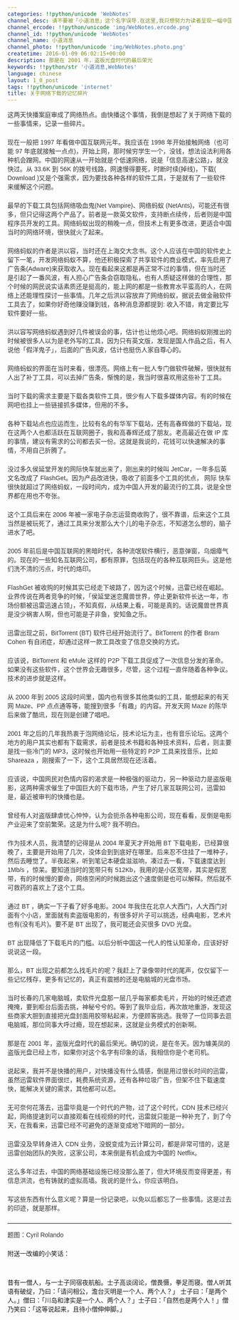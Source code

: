 ```yaml
---
categories: !!python/unicode 'WebNotes'
channel_desc: 请不要被「小道消息」这个名字误导.在这里,我只想努力为读者呈现一幅中国互联网的清明上河图.
channel_ercode: !!python/unicode 'img/WebNotes.ercode.png'
channel_id: !!python/unicode 'WebNotes'
channel_name: 小道消息
channel_photo: !!python/unicode 'img/WebNotes.photo.png'
createtime: 2016-01-09 06:02:15+00:00
description: 那是在 2001 年，盗版光盘时代的最后荣光
keywords: !!python/str '小道消息,WebNotes'
language: chinese
layout: 1_0_post
tags: !!python/unicode 'internet'
title: 关于网络下载的记忆碎片
---
```

<div class="rich_media_content" id="js_content">
<p style="font-family: Avenir, sans-serif; border: 0px; margin-top: 2px; margin-bottom: 22px; outline: 0px; color: rgb(51, 51, 51); white-space: normal;">
         这两天快播案庭审成了网络热点。由快播这个事情，我倒是想起了关于网络下载的一些事情来，记录一些碎片。
        </p>
<p style="font-family: Avenir, sans-serif; border: 0px; margin-top: 2px; margin-bottom: 22px; outline: 0px; color: rgb(51, 51, 51); white-space: normal;">
         现在一般把 1997 年看做中国互联网元年。我应该在 1998 年开始接触网络（也可能 97 年底就接触一点点)，开始上网，那时候穷学生一个，没钱，想法设法利用各种机会蹭网。中国的网速从一开始就是个低速网络，说是「信息高速公路」，就没快过。从 33.6K 到 56K 的拨号线路，网速慢得要死，时断时续(掉线)，下载( Download )又是个强需求，因为要找各种各样的软件工具，于是就有了一些软件来缓解这个问题。
        </p>
<p style="font-family: Avenir, sans-serif; border: 0px; margin-top: 2px; margin-bottom: 22px; outline: 0px; color: rgb(51, 51, 51); white-space: normal;">
         最早的下载工具包括网络吸血鬼(Net Vampire)、网络蚂蚁 (NetAnts)，可能还有很多，但只记得这两个产品了。前者是一款英文软件，支持断点续传，后者则是中国程序员开发的工具。网络蚂蚁出现的稍晚一点，但技术上有更多改进，更适合中国当时的网络环境，很快就火了起来。
        </p>
<p style="font-family: Avenir, sans-serif; border: 0px; margin-top: 2px; margin-bottom: 22px; outline: 0px; color: rgb(51, 51, 51); white-space: normal;">
         网络蚂蚁的作者是洪以容，当时还在上海交大念书。这个人应该在中国的软件史上留下一笔，开发网络蚂蚁不算，他还积极探索了共享软件的商业模式，率先启用了广告条(Adware)来获取收入。现在看起来这都是再正常不过的事情，但在当时还是引起了一番风波，有人担心广告条会窃取隐私，也有人质疑这样做的合理性，那个时候的网民说实话素质还是挺高的，能上网的都是一些教育水平蛮高的人，在网络上还能理性探讨一些事情。几年之后洪以容放弃了网络蚂蚁，据说去做金融软件工具去了，如果你好奇他赚没赚到钱，各种消息源都提到: 收入不错，肯定要比写软件要好一些。
        </p>
<p style="font-family: Avenir, sans-serif; border: 0px; margin-top: 2px; margin-bottom: 22px; outline: 0px; color: rgb(51, 51, 51); white-space: normal;">
         洪以容写网络蚂蚁遇到好几件被误会的事，估计也让他烦心吧。网络蚂蚁刚推出的时候被很多人以为是老外写的工具，因为只有英文版，发现是国人作品之后，有人说他「假洋鬼子」，后面的广告风波，估计也挺伤人家自尊心的。
        </p>
<p style="font-family: Avenir, sans-serif; border: 0px; margin-top: 2px; margin-bottom: 22px; outline: 0px; color: rgb(51, 51, 51); white-space: normal;">
         网络蚂蚁的界面在当时来看，很漂亮。网络上有一批人专门做软件破解，很快就有人出了补丁工具，可以去掉广告条，惭愧的是，我当时很喜欢用这些补丁工具。
        </p>
<p style="font-family: Avenir, sans-serif; border: 0px; margin-top: 2px; margin-bottom: 22px; outline: 0px; color: rgb(51, 51, 51); white-space: normal;">
         当时下载的需求主要是下载各类软件工具，很少有人下载多媒体内容。有的时候在网吧也挂上一些链接抓多媒体，但用的不多。
        </p>
<p style="font-family: Avenir, sans-serif; border: 0px; margin-top: 2px; margin-bottom: 22px; outline: 0px; color: rgb(51, 51, 51); white-space: normal;">
         各种下载站点也应运而生，比较有名的有华军下载站，还有高春辉做的下载站，现在这两个人也都活跃在互联网圈子，我和高春辉还成了朋友。老高最近在做 IP 库的事情，建议有需求的公司都去买一份。这就是我说的，花钱可以快速解决的事情，不用自己折腾了。
        </p>
<p style="font-family: Avenir, sans-serif; border: 0px; margin-top: 2px; margin-bottom: 22px; outline: 0px; color: rgb(51, 51, 51); white-space: normal;">
         没过多久侯延堂开发的网际快车就出来了，刚出来的时候叫 JetCar，一年多后英文名改成了 FlashGet。因为产品改进快，吸收了前面多个工具的优点，
         <span style="color: rgb(51, 51, 51); font-family: Avenir, sans-serif;">
          网际
         </span>
         快车很快就超过了网络蚂蚁，一段时间内，成为中国人开发的最流行的工具，说是全世界都在用也不夸张。
        </p>
<p style="font-family: Avenir, sans-serif; border: 0px; margin-top: 2px; margin-bottom: 22px; outline: 0px; color: rgb(51, 51, 51); white-space: normal;">
         这个工具后来在 2006 年被一家电子杂志运营商收购了，很不靠谱，后来这个工具当然是被玩死了，通过工具来分发那么大个儿的电子杂志，不知道怎么想的，脑子进水了吧。
        </p>
<p style="font-family: Avenir, sans-serif; border: 0px; margin-top: 2px; margin-bottom: 22px; outline: 0px; color: rgb(51, 51, 51); white-space: normal;">
         2005 年前后是中国互联网的黑暗时代，各种流氓软件横行，恶意弹窗，乌烟瘴气的。现在的一些知名互联网公司，都有原罪，包括现在的各种互联网巨头。这是他们洗不清的污点，时代的烙印。
        </p>
<p style="font-family: Avenir, sans-serif; border: 0px; margin-top: 2px; margin-bottom: 22px; outline: 0px; color: rgb(51, 51, 51); white-space: normal;">
         FlashGet 被收购的时候其实已经走下坡路了，因为这个时候，迅雷已经在崛起。业界传说在两者竞争的时候，「侯延堂迷恋魔兽世界，停止更新软件长达一年，市场份额被迅雷迅速占领」，不知真假，从结果上看，可能是真的。话说魔兽世界真是没少祸害人啊，但也可能是子非鱼，安知鱼之乐。
        </p>
<p style="font-family: Avenir, sans-serif; border: 0px; margin-top: 2px; margin-bottom: 22px; outline: 0px; color: rgb(51, 51, 51); white-space: normal;">
         迅雷出现之前，BitTorrent (BT) 软件已经开始流行了。BitTorrent 的作者 Bram Cohen 有自闭症，却通过这样一款工具改变了信息交换的方式。
        </p>
<p style="font-family: Avenir, sans-serif; border: 0px; margin-top: 2px; margin-bottom: 22px; outline: 0px; color: rgb(51, 51, 51); white-space: normal;">
         应该说，BitTorrent 和 eMule 这样的 P2P 下载工具促成了一次信息分发的革命。如果没有这些软件，这个世界会无趣很多，尽管，这个过程一直伴随着各种争议。技术的进步就是这样。
        </p>
<p style="font-family: Avenir, sans-serif; border: 0px; margin-top: 2px; margin-bottom: 22px; outline: 0px; color: rgb(51, 51, 51); white-space: normal;">
         从 2000 年到 2005 这段时间里，国内也有很多其他类似的工具，能想起来的有天网 Maze、PP 点点通等等，能搜到很多「有趣」的内容。开发天网 Maze 的陈华后来做了酷讯，现在则是创建了唱吧。
        </p>
<p style="font-family: Avenir, sans-serif; border: 0px; margin-top: 2px; margin-bottom: 22px; outline: 0px; color: rgb(51, 51, 51); white-space: normal;">
         2001 年之后的几年我热衷于泡网络论坛，技术论坛为主，也有音乐论坛。这两个地方的用户其实也都有下载需求，前者是技术书籍和各种技术资料，后者，则主要是找一些冷门的 MP3，这时候也开始用一些特定的 P2P 工具来找音乐，比如 Shareaza ，刚搜索了一下，这个工具居然现在还活着。
        </p>
<p style="font-family: Avenir, sans-serif; border: 0px; margin-top: 2px; margin-bottom: 22px; outline: 0px; color: rgb(51, 51, 51); white-space: normal;">
         应该说，中国网民对色情内容的渴求是一种极强的驱动力，另一种驱动力是盗版电影，这两种需求催生了中国巨大的下载市场，产生了好几家互联网公司，迅雷如是，最近被审判的快播也是。
        </p>
<p style="font-family: Avenir, sans-serif; border: 0px; margin-top: 2px; margin-bottom: 22px; outline: 0px; color: rgb(51, 51, 51); white-space: normal;">
         曾经有人对盗版肆虐忧心忡忡，认为会扼杀各种电影公司，现在看看，反倒是电影产业迎来了空前繁荣。这是为什么呢? 我不明白。
        </p>
<p style="font-family: Avenir, sans-serif; border: 0px; margin-top: 2px; margin-bottom: 22px; outline: 0px; color: rgb(51, 51, 51); white-space: normal;">
         作为技术人员，我清楚的记得是从 2004 年夏天才开始用 BT 下载电影，已经算很晚了，主要是开始用了几次，没体会到到底好在哪里。后来忍不住挂了一堆种子，然后去睡觉了。半夜起来，听到笔记本硬盘滋滋响，凑过去一看，下载速度达到 1Mb/s ，惊呆。要知道当时的宽带只有 512Kb，我用的是小区宽带，其实是假宽带，有的时候慢的要命，网络空闲的时候跑出这个速度倒是也可以解释。然后就不可救药的喜欢上了这个工具。
        </p>
<p style="font-family: Avenir, sans-serif; border: 0px; margin-top: 2px; margin-bottom: 22px; outline: 0px; color: rgb(51, 51, 51); white-space: normal;">
         通过 BT ，确实一下子看了好多电影。2004 年我住在北京人大西门，人大西门对面有个小店，里面就有卖盗版电影的，有很多好片子可以挑选，经典电影，艺术片也有(没有毛片)。要不是 BT 出现了，我可能还会买很多 DVD 光盘。
        </p>
<p style="font-family: Avenir, sans-serif; border: 0px; margin-top: 2px; margin-bottom: 22px; outline: 0px; color: rgb(51, 51, 51); white-space: normal;">
         BT 出现降低了下载毛片的门槛。以后分析中国这一代人的性认知革命，应该好好说说这一段。
        </p>
<p style="font-family: Avenir, sans-serif; border: 0px; margin-top: 2px; margin-bottom: 22px; outline: 0px; color: rgb(51, 51, 51); white-space: normal;">
         那么，BT 出现之前都怎么找毛片的呢？我赶上了录像带时代的尾声，仅仅留下一些记忆残存，更多有记忆的，真正有震撼的还是电脑城的光盘市场。
        </p>
<p style="font-family: Avenir, sans-serif; border: 0px; margin-top: 2px; margin-bottom: 22px; outline: 0px; color: rgb(51, 51, 51); white-space: normal;">
         当时长春的几家电脑城，卖软件光盘那一层几乎每家都卖毛片，开始的时候还遮遮掩掩，要到柜台后面去挑，神秘兮兮的。等到了我毕业后，再次故地重游，发现这些商家大胆到直接把光盘封面用胶带粘起来，方便顾客挑选。我带了一位同事去逛电脑城，那位同事大呼过瘾，现在想起来，这就是业务模式的创新啊。
        </p>
<p style="font-family: Avenir, sans-serif; border: 0px; margin-top: 2px; margin-bottom: 22px; outline: 0px; color: rgb(51, 51, 51); white-space: normal;">
         那是在 2001 年，盗版光盘时代的最后荣光。确切的说，是在冬天。因为璩美凤的盗版光盘已经上市，如果你对这个名字有印象的话，我相信你是个老司机。
        </p>
<p style="font-family: Avenir, sans-serif; border: 0px; margin-top: 2px; margin-bottom: 22px; outline: 0px; color: rgb(51, 51, 51); white-space: normal;">
         说起来，我并不是快播的用户，对快播没有什么情感，倒是用过很长时间的迅雷，虽然迅雷软件界面很烂，耗费系统资源，还有各种垃圾广告，但架不住下载速度快，能解决关键的需求，其他都可以忍。
        </p>
<p style="font-family: Avenir, sans-serif; border: 0px; margin-top: 2px; margin-bottom: 22px; outline: 0px; color: rgb(51, 51, 51); white-space: normal;">
         无可奈何花落去，迅雷毕竟是一个时代的产物，过了这个时代，CDN 技术已经兴起，网络提速到可以直接观看在线视频的时代，迅雷就只能是一种补充了，到了今天，在我看来，迅雷已经不可避免的逐渐变成地下暗网的一部分。
        </p>
<p style="font-family: Avenir, sans-serif; border: 0px; margin-top: 2px; margin-bottom: 22px; outline: 0px; color: rgb(51, 51, 51); white-space: normal;">
         迅雷没及早转身进入 CDN 业务，没蜕变成为云计算公司，都是非常可惜的，这是迅雷创始团队的失败，这家公司，本来倒是有机会成为中国的 Netflix。
        </p>
<p style="font-family: Avenir, sans-serif; border: 0px; margin-top: 2px; margin-bottom: 22px; outline: 0px; color: rgb(51, 51, 51); white-space: normal;">
         这么多年过去，中国的网络基础设施已经没那么差了，但大环境反而变得更差，有信息洪流，也有铸就的虚拟高墙。我说的是什么，你应该明白。
        </p>
<p style="font-family: Avenir, sans-serif; border: 0px; margin-top: 2px; margin-bottom: 22px; outline: 0px; color: rgb(51, 51, 51); white-space: normal;">
         写这些东西有什么意义呢？算是一份记录吧，以免以后都忘了一些事情。这是过去的印迹，就是那样。
        </p>
<hr style="font-family: Avenir, sans-serif; border-right-width: 0px; border-bottom-width: 0px; border-left-width: 0px; border-top-style: solid; border-top-color: rgb(234, 234, 234); height: 1px; margin-top: 1em; margin-bottom: 1em; color: rgb(51, 51, 51); white-space: normal;"/>
<p style="font-family: Avenir, sans-serif; border: 0px; margin-top: 2px; margin-bottom: 22px; outline: 0px; color: rgb(51, 51, 51); white-space: normal;">
         题图：Cyril Rolando
        </p>
<p>
         附送一改编的小笑话：
        </p>
<p>
<br/>
</p>
<p>
         昔有一僧人，与一士子同宿夜航船。士子高谈阔论，僧畏慑，拳足而寝。僧人听其语有破绽，乃曰：「请问相公，澹台灭明是一个人、两个人？」 士子曰：「是两个人。」僧曰：「川岛和津实是一个人、两个人？」士子曰：「自然也是两个人！」僧乃笑曰：「这等说起来，且待小僧伸伸脚。」
        </p>
</div>